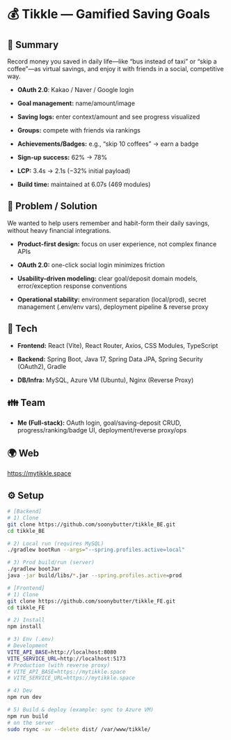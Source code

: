 # 💰 Tikkle — Gamified Saving Goals

## 📌 Summary

Record money you saved in daily life—like “bus instead of taxi” or “skip a coffee”—as virtual savings, and enjoy it with friends in a social, competitive way.

- **OAuth 2.0**: Kakao / Naver / Google login

- **Goal management:** name/amount/image

- **Saving logs:** enter context/amount and see progress visualized

- **Groups:** compete with friends via rankings

- **Achievements/Badges:** e.g., “skip 10 coffees” → earn a badge

- **Sign-up success:** 62% → 78%

- **LCP:** 3.4s → 2.1s (−32% initial payload)

- **Build time:** maintained at 6.07s (469 modules)

## 🤔 Problem / Solution

We wanted to help users remember and habit-form their daily savings, without heavy financial integrations.

- **Product-first design:** focus on user experience, not complex finance APIs

- **OAuth 2.0:** one-click social login minimizes friction

- **Usability-driven modeling:** clear goal/deposit domain models, error/exception response conventions

- **Operational stability:** environment separation (local/prod), secret management (.env/env vars), deployment pipeline & reverse proxy

## 🔨 Tech

- **Frontend:** React (Vite), React Router, Axios, CSS Modules, TypeScript

- **Backend:** Spring Boot, Java 17, Spring Data JPA, Spring Security (OAuth2), Gradle

- **DB/Infra:** MySQL, Azure VM (Ubuntu), Nginx (Reverse Proxy)

## 👪 Team

- **Me (Full-stack):** OAuth login, goal/saving-deposit CRUD, progress/ranking/badge UI, deployment/reverse proxy/ops

## 🌍 Web

https://mytikkle.space

## ⚙️ Setup
```bash
# [Backend]
# 1) Clone
git clone https://github.com/soonybutter/tikkle_BE.git
cd tikkle_BE

# 2) Local run (requires MySQL)
./gradlew bootRun --args="--spring.profiles.active=local"

# 3) Prod build/run (server)
./gradlew bootJar
java -jar build/libs/*.jar --spring.profiles.active=prod

# [Frontend]
# 1) Clone
git clone https://github.com/soonybutter/tikkle_FE.git
cd tikkle_FE

# 2) Install
npm install

# 3) Env (.env)
# Development
VITE_API_BASE=http://localhost:8080
VITE_SERVICE_URL=http://localhost:5173
# Production (with reverse proxy)
# VITE_API_BASE=https://mytikkle.space
# VITE_SERVICE_URL=https://mytikkle.space

# 4) Dev
npm run dev

# 5) Build & deploy (example: sync to Azure VM)
npm run build
# on the server
sudo rsync -av --delete dist/ /var/www/tikkle/